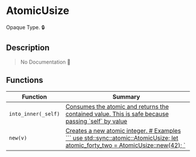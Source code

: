 # AtomicUsize

Opaque Type\. 🔒

## Description

> No Documentation 🚧

## Functions

| Function | Summary |
| --- | --- |
| `into_inner(_self)` | [ Consumes the atomic and returns the contained value\.  This is safe because passing \`self\` by value ](./atomicusize/into_inner.md) |
| `new(v)` | [ Creates a new atomic integer\.  \# Examples  \`\`\` use std::sync::atomic::AtomicUsize; let atomic\_forty\_two = AtomicUsize::new\(42\);  \`](./atomicusize/new.md) |